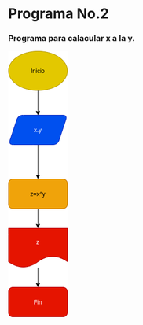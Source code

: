 # Programa No.2

### Programa para calacular x a la y. 

![Diagrama de flujo](diagrama.png "Diagrama de flujo")

